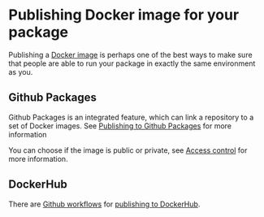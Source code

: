 # Publishing Docker image for your package 
Publishing a [Docker image](https://docs.docker.com/get-started/#what-is-a-container-image) is perhaps one of the best ways to make sure that people are able to run your package in exactly the same environment as you.

## Github Packages
Github Packages is an integrated feature, which can link a repository to a set of Docker images.
See [Publishing to Github Packages](https://docs.github.com/en/actions/publishing-packages/publishing-docker-images#publishing-images-to-github-packages) for more information

You can choose if the image is public or private, see [Access control](https://docs.github.com/en/packages/learn-github-packages/configuring-a-packages-access-control-and-visibility) for more information.

## DockerHub
There are [Github workflows](../part2/github.md) for [publishing to DockerHub](https://docs.github.com/en/actions/publishing-packages/publishing-docker-images#publishing-images-to-docker-hub).
